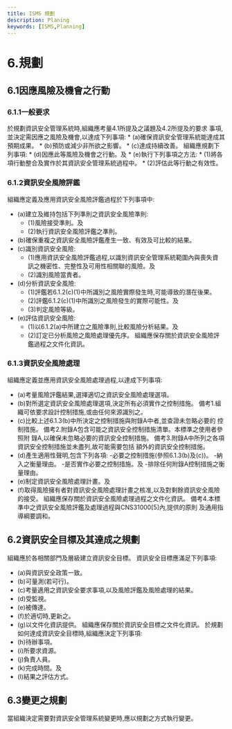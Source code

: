 ```yaml
---
title: ISMS 規劃
description: Planing
keywords: [ISMS,Planning]
---
```



# 6.規劃
## 6.1因應風險及機會之行動
### 6.1.1一般要求
於規劃資訊安全管理系統時,組織應考量4.1所提及之議題及4.2所提及的要求
事項,並決定需因應之風險及機會,以達成下列事項:
    * (a)確保資訊安全管理系統能達成其預期成果。
    * (b)預防或減少非所欲之影響。
    * (c)達成持續改善。
組織應規劃下列事項:
    * (d)因應此等風險及機會之行動。及
    * (e)執行下列事項之方法:
        * (1)將各項行動整合及實作於其資訊安全管理系統過程中。
        * (2)評估此等行動之有效性。
### 6.1.2資訊安全風險評鑑
組織應定義及應用資訊安全風險評鑑過程於下列事項中:
* (a)建立及維持包括下列準則之資訊安全風險準則:
    * (1)風險接受準則。及
    * (2)執行資訊安全風險評鑑之準則。
* (b)確保重複之資訊安全風險評鑑產生一致、有效及可比較的結果。
* (c)識別資訊安全風險:
    * (1)應用資訊安全風險評鑑過程,以識別資訊安全管理系統範圍內與喪失資
訊之機密性、完整性及可用性相關聯的風險。及
    * (2)識別風險當責者。
* (d)分析資訊安全風險:
    * (1)評鑑若6.1.2(c)(1)中所識別之風險實際發生時,可能導致的潛在後果。
    * (2)評鑑6.1.2(c)(1)中所識別之風險發生的實際可能性。及
    * (3)判定風險等級。
* (e)評估資訊安全風險:
    * (1)以6.1.2(a)中所建立之風險準則,比較風險分析結果。及
    * (2)訂定已分析風險之風險處理優先序。
組織應保存關於資訊安全風險評鑑過程之文件化資訊。

### 6.1.3資訊安全風險處理
組織應定義並應用資訊安全風險處理過程,以達成下列事項:
* (a)考量風險評鑑結果,選擇適切之資訊安全風險處理選項。
* (b)對所選定資訊安全風險處理選項,決定所有必須實作之控制措施。
備考1.組織可依要求設計控制措施,或由任何來源識別之。
* (c)比較上述6.1.3(b)中所決定之控制措施與附錄A中者,並查證未忽略必要的
控制措施。
備考2.附錄A包含可能之資訊安全控制措施清單。本標準之使用者參照附
錄A,以確保未忽略必要的資訊安全控制措施。
備考3.附錄A中所列之各項資訊安全控制措施並未盡列,故可能需要包括
額外的資訊安全控制措施。
* (d)產生適用性聲明,包含下列各項:
    -必要之控制措施(參照6.1.3(b)及(c))。
    -納入之衡量理由。
    -是否實作必要之控制措施。及
    -排除任何附錄A控制措施之衡量理由。
* (e)制定資訊安全風險處理計畫。及
* (f)取得風險擁有者對資訊安全風險處理計畫之核准,以及對剩餘資訊安全風險
的接受。
組織應保存關於資訊安全風險處理過程之文件化資訊。
備考4.本標準中之資訊安全風險評鑑及處理過程與CNS31000[5]內,提供的原則
及通用指導綱要調和。


## 6.2資訊安全目標及其達成之規劃<span id="objectives">&nbsp;</span>
組織應於各相關部門及層級建立資訊安全目標。
資訊安全目標應滿足下列事項:
* (a)與資訊安全政策一致。
* (b)可量測(若可行)。
* (c)考量適用之資訊安全要求事項,以及風險評鑑及風險處理的結果。
* (d)受監視。
* (e)被傳達。
* (f)於適切時,更新之。
* (g)以文件化資訊提供。
組織應保存關於資訊安全目標之文件化資訊。
於規劃如何達成資訊安全目標時,組織應決定下列事項:
* (h)待辦事項。
* (i)所要求資源。
* (j)負責人員。
* (k)完成時間。及
* (l)結果之評估方式。


## 6.3變更之規劃
當組織決定需要對資訊安全管理系統變更時,應以規劃之方式執行變更。